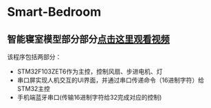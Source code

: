 # Smart-Bedroom
## 智能寝室模型部分部分[点击这里观看视频](https://www.bilibili.com/video/BV1Xv4y1X7sx/?spm_id_from=333.999.0.0)

该程序包括两部分：
* STM32F103ZET6作为主控，控制风扇、步进电机、灯
* 串口屏实现人机交互的UI界面，并通过串口传递命令（16进制字符）给STM32主控
* 手机端蓝牙串口(传输16进制字符给32完成对应的控制)
